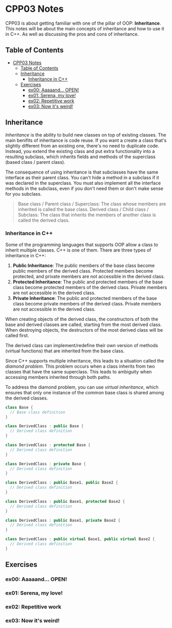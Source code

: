 # CPP03 Notes

CPP03 is about getting familiar with one of the pillar of OOP: **Inheritance**. This notes will be about the main concepts of inheritance and how to use it in C++. As well as discussing the pros and cons of inheritance.

## Table of Contents

- [CPP03 Notes](#cpp03-notes)
  - [Table of Contents](#table-of-contents)
  - [Inheritance](#inheritance)
    - [Inheritance in C++](#inheritance-in-c)
  - [Exercises](#exercises)
    - [ex00: Aaaaand... OPEN!](#ex00-aaaaand-open)
    - [ex01: Serena, my love!](#ex01-serena-my-love)
    - [ex02: Repetitive work](#ex02-repetitive-work)
    - [ex03: Now it's weird!](#ex03-now-its-weird)

## Inheritance

*Inheritance* is the ability to build new classes on top of existing classes. The main benifits of inheritance is code reuse. If you want a create a class that's slightly different from an existing one, there's no need to duplicate code. Instead, you extend the existing class and put extra functionality into a resulting subclass, which inherits fields and methods of the superclass (based class / parent class).

The consequence of using inheritance is that subclasses have the same interface as their parent class. You can't hide a method in a subclass if it was declared in the superclass. You must also implement all the interface methods in the subclass, even if you don't need them or don't make sense for you subclass.

> Base class / Parent class / Superclass: The class whose members are inherited is called the base class.
> Derived class / Child class / Subclass: The class that inherits the members of another class is called the derived class.

### Inheritance in C++

Some of the programming languages that supports OOP allow a class to inherit multiple classes. C++ is one of them. There are three types of inheritance in C++:

1. **Public Inheritance**: The public members of the base class become public members of the derived class. Protected members become protected, and private members are not accessible in the derived class.
2. **Protected Inheritance**: The public and protected members of the base class become protected members of the derived class. Private members are not accessible in the derived class.
3. **Private Inheritance**: The public and protected members of the base class become private members of the derived class. Private members are not accessible in the derived class.

When creating objects of the derived class, the constructors of both the base and derived classes are called, starting from the most derived class. When destroying objects, the destructors of the most derived class will be called first.

The derived class can implement/redefine their own version of methods (virtual functions) that are inherited from the base class.

Since C++ supports multiple inheritance, this leads to a situation called the *diamond problem*. This problem occurs when a class inherits from two classes that have the same superclass. This leads to ambiguity when accessing members inherited through both paths.

To address the diamond problem, you can use *virtual inheritance*, which ensures that only one instance of the common base class is shared among the derived classes.

```cpp
class Base {
  // Base class definition
}

class DerivedClass : public Base {
  // Derived class definition
}

class DerivedClass : protected Base {
  // Derived class definition
}

class DerivedClass : private Base {
  // Derived class definition
}

class DerivedClass : public Base1, public Base2 {
  // Derived class definition
}

class DerivedClass : public Base1, protected Base2 {
  // Derived class definition
}

class DerivedClass : public Base1, private Base2 {
  // Derived class definition
}

class DerivedClass : public virtual Base1, public virtual Base2 {
  // Derived class definition
}
```

## Exercises

### ex00: Aaaaand... OPEN!

### ex01: Serena, my love!

### ex02: Repetitive work

### ex03: Now it's weird!
